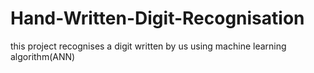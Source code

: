 # Hand-Written-Digit-Recognisation
this project recognises a digit written by us using machine learning algorithm(ANN) 
